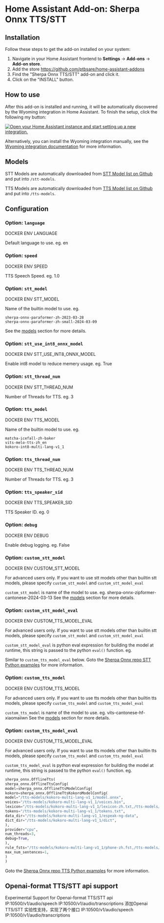 # Home Assistant Add-on: Sherpa Onnx TTS/STT

## Installation

Follow these steps to get the add-on installed on your system:

1. Navigate in your Home Assistant frontend to **Settings** -> **Add-ons** -> **Add-on store**.
2. Add the store https://github.com/ptbsare/home-assistant-addons
2. Find the "Sherpa Onnx TTS/STT" add-on and click it.
3. Click on the "INSTALL" button.

## How to use

After this add-on is installed and running, it will be automatically discovered
by the Wyoming integration in Home Assistant. To finish the setup,
click the following my button:

[![Open your Home Assistant instance and start setting up a new integration.](https://my.home-assistant.io/badges/config_flow_start.svg)](https://my.home-assistant.io/redirect/config_flow_start/?domain=wyoming)

Alternatively, you can install the Wyoming integration manually, see the
[Wyoming integration documentation](https://www.home-assistant.io/integrations/wyoming/)
for more information.

## Models

STT Models are automatically downloaded from [STT Model list on Github](https://github.com/k2-fsa/sherpa-onnx/releases/tag/asr-models) and put into `/stt-models`.

TTS Models are automatically downloaded from [TTS Model list on Github](https://github.com/k2-fsa/sherpa-onnx/releases/tag/tts-models) and put into `/tts-models`.

## Configuration

### Option: `language`

DOCKER ENV LANGUAGE

Default language to use. eg. en

### Option: `speed`

DOCKER ENV SPEED

TTS Speech Speed. eg. 1.0

### Option: `stt_model`

DOCKER ENV STT_MODEL

Name of the builtin model to use. eg. 
```
sherpa-onnx-paraformer-zh-2023-03-28
sherpa-onnx-paraformer-zh-small-2024-03-09
```
See the [models](#models) section for more details.

### Option: `stt_use_int8_onnx_model`

DOCKER ENV STT_USE_INT8_ONNX_MODEL

Enable int8 model to reduce memery usage. eg. True

### Option: `stt_thread_num`

DOCKER ENV STT_THREAD_NUM

Number of Threads for TTS. eg. 3
    
### Option: `tts_model`

DOCKER ENV TTS_MODEL

Name of the builtin model to use. eg.
```
matcha-icefall-zh-baker
vits-melo-tts-zh_en
kokoro-int8-multi-lang-v1_1
```
### Option: `tts_thread_num`

DOCKER ENV TTS_THREAD_NUM

Number of Threads for TTS. eg. 3

### Option: `tts_speaker_sid`

DOCKER ENV TTS_SPEAKER_SID

TTS Speaker ID. eg. 0

### Option: `debug`

DOCKER ENV DEBUG

Enable debug logging. eg. False

### Option: `custom_stt_model`

DOCKER ENV CUSTOM_STT_MODEL

For advanced users only. If you want to use stt models other than builtin stt models, please specify `custom_stt_model` and `custom_stt_model_eval`

`custom_stt_model` is name of the model to use. eg. sherpa-onnx-zipformer-cantonese-2024-03-13
See the [models](#models) section for more details.

### Option: `custom_stt_model_eval`

DOCKER ENV CUSTOM_TTS_MODEL_EVAL

For advanced users only. If you want to use stt models other than builtin stt models, please specify `custom_stt_model` and `custom_stt_model_eval`

`custom_stt_model_eval` is python eval expression for building the model at runtime, this string is passed to the python `eval()` function. eg.

Similar to `custom_tts_model_eval` below.
Goto the [Sherpa Onnx repo STT Python examples](https://github.com/k2-fsa/sherpa-onnx/blob/master/python-api-examples/offline-decode-files.py) for more information.

### Option: `custom_tts_model`

DOCKER ENV CUSTOM_TTS_MODEL

For advanced users only. If you want to use tts models other than builtin tts models, please specify `custom_tts_model` and `custom_tts_model_eval`

`custom_tts_model` is name of the model to use. eg. vits-cantonese-hf-xiaomaiiwn
See the [models](#models) section for more details.

### Option: `custom_tts_model_eval`

DOCKER ENV CUSTOM_TTS_MODEL_EVAL

For advanced users only. If you want to use tts models other than builtin tts models, please specify `custom_tts_model` and `custom_tts_model_eval`

`custom_tts_model_eval` is python eval expression for building the model at runtime, this string is passed to the python `eval()` function. eg. 
```python
sherpa_onnx.OfflineTts(
sherpa_onnx.OfflineTtsConfig(
model=sherpa_onnx.OfflineTtsModelConfig(
kokoro=sherpa_onnx.OfflineTtsKokoroModelConfig(
model="/tts-models/kokoro-multi-lang-v1_1/model.onnx",
voices="/tts-models/kokoro-multi-lang-v1_1/voices.bin",
lexicon="/tts-models/kokoro-multi-lang-v1_1/lexicon-zh.txt,/tts-models/kokoro-multi-lang-v1_1/lexicon-us-en.txt",
tokens="/tts-models/kokoro-multi-lang-v1_1/tokens.txt",
data_dir="/tts-models/kokoro-multi-lang-v1_1/espeak-ng-data",
dict_dir="/tts-models/kokoro-multi-lang-v1_1/dict",
),
provider="cpu",
num_threads=3,
debug=True,
),
rule_fsts="/tts-models/kokoro-multi-lang-v1_1/phone-zh.fst,/tts-models/kokoro-multi-lang-v1_1/date-zh.fst,/tts-models/kokoro-multi-lang-v1_1/number-zh.fst",                 
max_num_sentences=1,
)
)
```
Goto the [Sherpa Onnx repo TTS Python examples](https://github.com/k2-fsa/sherpa-onnx/blob/master/python-api-examples/offline-tts.py) for more information.

## Openai-format TTS/STT api support
Experimental Support for Openai-format TTS/STT api  IP:10500/v1/audio/speech IP:10500/v1/audio/transcriptions
添加Openai TTS/STT 实验性支持，实现了两个接口  IP:10500/v1/audio/speech IP:10500/v1/audio/transcriptions